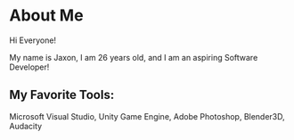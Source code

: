 # About Me

Hi Everyone!

My name is Jaxon, I am 26 years old, and I am an aspiring Software Developer!


My Favorite Tools:
-----------------------
Microsoft Visual Studio,
Unity Game Engine,
Adobe Photoshop,
Blender3D,
Audacity
